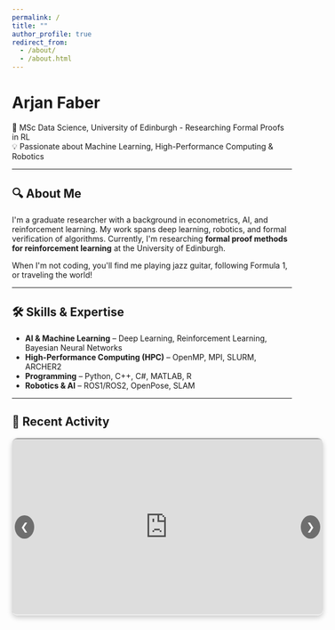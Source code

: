 ```yaml
---
permalink: /
title: ""
author_profile: true
redirect_from: 
  - /about/
  - /about.html
---
```


# Arjan Faber  

🔬 MSc Data Science, University of Edinburgh - Researching Formal Proofs in RL  
💡 Passionate about Machine Learning, High-Performance Computing & Robotics  

---

## 🔍 About Me  

I'm a graduate researcher with a background in econometrics, AI, and reinforcement learning. My work spans deep learning, robotics, and formal verification of algorithms. Currently, I'm researching **formal proof methods for reinforcement learning** at the University of Edinburgh.  

When I'm not coding, you'll find me playing jazz guitar, following Formula 1, or traveling the world!  

---

## 🛠️ Skills & Expertise  

- **AI & Machine Learning** – Deep Learning, Reinforcement Learning, Bayesian Neural Networks  
- **High-Performance Computing (HPC)** – OpenMP, MPI, SLURM, ARCHER2  
- **Programming** – Python, C++, C#, MATLAB, R  
- **Robotics & AI** – ROS1/ROS2, OpenPose, SLAM  

---

## 🎥 Recent Activity

<div class="slider-container">
    <div class="video-slider">
        <div class="video">
            <iframe class="video-frame" src="https://www.youtube.com/embed/k-XBWFp1FAQ?autoplay=0&mute=0" allowfullscreen></iframe>
        </div>
        <div class="video">
            <video class="video-frame" controls>
                <source src="https://arjfaber.github.io/files/Harmony_ML_Module_Final-2.mp4" type="video/mp4">
                Your browser does not support the video tag.
            </video>
        </div>
        <div class="video">
         <iframe class="video-frame" src="https://www.youtube.com/embed/X8vEKe2i508?autoplay=0&mute=0" allowfullscreen></iframe>
        </div>
    </div>
    <button class="btn prev" onclick="moveSlider(-1)">&#10094;</button>
    <button class="btn next" onclick="moveSlider(1)">&#10095;</button>
</div>

<style>
    .slider-container {
        width: 560px; /* Keeps the approved video size */
        overflow: hidden;
        position: relative;
        margin: auto; /* Centers the slider */
        border-radius: 10px;
        box-shadow: 0px 4px 10px rgba(0, 0, 0, 0.2);
        display: flex;
        justify-content: center;
        align-items: center;
    }

    .video-slider {
        display: flex;
        width: 200%;
        transition: transform 0.5s ease-in-out;
    }

    .video {
        min-width: 100%;
        box-sizing: border-box;
        display: flex;
        justify-content: center;
        align-items: center;
    }

    .video-frame {
        width: 560px; /* Consistent width */
        height: 315px; /* 16:9 aspect ratio */
        border-radius: 10px;
    }

    .btn {
        position: absolute;
        top: 50%;
        transform: translateY(-50%);
        background-color: rgba(0, 0, 0, 0.5);
        color: white;
        border: none;
        padding: 10px;
        cursor: pointer;
        font-size: 18px;
        border-radius: 50%;
    }

    .prev { left: 5px; }
    .next { right: 5px; }

    .btn:hover {
        background-color: rgba(0, 0, 0, 0.8);
    }
</style>

<script>
    let index = 0;
    const slider = document.querySelector('.video-slider');
    const totalVideos = document.querySelectorAll('.video').length;

    let autoSlideInterval;
    let isVideoPlaying = false;

    function updateSlider() {
        slider.style.transform = `translateX(-${index * 100}%)`;
    }

    function moveSlider(direction) {
        if (!isVideoPlaying) {
            index = (index + direction + totalVideos) % totalVideos;
            updateSlider();
        }
    }

    function autoSlide() {
        if (!isVideoPlaying) {
            index = (index + 1) % totalVideos;
            updateSlider();
        }
    }

    function startAutoSlide() {
        if (!autoSlideInterval && !isVideoPlaying) {
            autoSlideInterval = setInterval(autoSlide, 5000);
        }
    }

    function stopAutoSlide() {
        clearInterval(autoSlideInterval);
        autoSlideInterval = null;
    }

    // Ensure the auto-slide functionality works even without interaction
    window.addEventListener('load', () => {
        startAutoSlide();
    });

    // Pause auto-slide when a video starts playing
    const videos = document.querySelectorAll('video');
    videos.forEach(video => {
        video.addEventListener('play', () => {
            isVideoPlaying = true;
            stopAutoSlide();  // Stop auto-slide when a video starts playing
        });
        video.addEventListener('pause', () => {
            isVideoPlaying = false;
            startAutoSlide();  // Restart auto-slide when video is paused
        });
        video.addEventListener('ended', () => {
            isVideoPlaying = false;
            startAutoSlide();  // Restart auto-slide when video ends
        });
    });

    // Initialize the slider position
    updateSlider();
</script>
